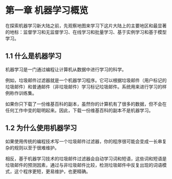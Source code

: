 # 第一章  机器学习概览

在探索机器学习新大陆之前，先观察地图来学习下这片大陆上的主要地区和最显著的地标：监督学习和无监督学习、在线学习和批量学习、基于实例学习和基于模型学习。

## 1.1 什么是机器学习

机器学习是一门通过编程让计算机从数据中进行学习的科学。

例如，垃圾邮件过滤器就是一个机器学习程序。它可以根据垃圾邮件（用户标记的垃圾邮件）和普通邮件（非垃圾邮件）学习标记垃圾邮件。系统用来进行学习的样例称作训练集。

如果你只下载了一份维基百科的副本，虽然你的计算机有了很多的数据，但不会在任何工作中变的聪明起来。因此，下载一份维基百科的副本不是机器学习。

## 1.2 为什么使用机器学习

如果使用传统的编程技术写一个垃圾邮件过滤器，你的程序很可能会变成一长串复杂的规则以至于很难维护。

相反，基于机器学习技术的垃圾邮件过滤器会自动学习词和短语，这些词和短语是垃圾邮件的预测因素，通过与非垃圾邮件比较，检测垃圾邮件中反复出现的词语模式，这个程序更短，更易维护，也更精确。

